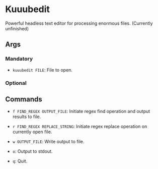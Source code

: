 # Kuuubedit

Powerful headless text editor for processing enormous files. (Currently unfinished)

## Args

### Mandatory

- `kuuubedit FILE`: File to open.

### Optional



## Commands

- `f FIND_REGEX OUTPUT_FILE`: Initiate regex find operation and output results to file.

- `r FIND_REGEX REPLACE_STRING`: Initiate regex replace operation on currently open file.

- `w OUTPUT_FILE`: Write output to file.

- `o`: Output to stdout.

- `q`: Quit.
